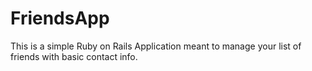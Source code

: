 # FriendsApp
This is a simple Ruby on Rails Application meant to manage your list of friends with basic contact info.
